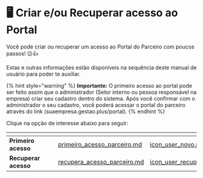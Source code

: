 # 🖥️ Criar e/ou Recuperar acesso ao Portal

Você pode criar ou recuperar um acesso ao Portal do Parceiro com poucos passos! 😉👍

Estas e outras informações estão disponíveis na sequência deste manual de usuário para poder te auxiliar.

{% hint style="warning" %}
**Importante:** O primeiro acesso ao portal pode ser feito assim que o administrador (Setor interno ou pessoa responsável na empresa) criar seu cadastro dentro do sistema. Após você confirmar com o administrador o seu cadastro, você poderá acessar o portal do parceiro através do link (suaempresa.gestao.plus/portal).
{% endhint %}

Clique na opção de interesse abaixo para seguir:

<table data-view="cards">
    <thead>
        <tr>
            <th></th>
            <th></th>
            <th></th>
            <th data-hidden data-card-target data-type="content-ref"></th>
            <th data-hidden data-card-cover data-type="files"></th>
        </tr>
    </thead>
        <tbody>
            <tr>
                <td>
                    <strong>Primeiro acesso</strong>
                </td>
                <td></td>
                <td></td>
                <td>
                    <a href="portal/primeiro_acesso_parceiro.md">primeiro_acesso_parceiro.md</a>
                </td>
                <td>
                    <a href="/erp-v2/assets/icon_user_novo.png">icon_user_novo.png</a>
                </td>
            </tr>
            <tr>
                <td>
                    <strong>Recuperar acesso</strong>
                </td>
                <td></td>
                <td></td>
                <td>
                    <a href="portal/recupera_acesso_parceiro.md">recupera_acesso_parceiro.md</a>
                </td>
                <td>
                    <a href="/erp-v2/assets/icon_user_recupera.png">icon_user_recupera.png</a>
                </td>
            </tr>
        </tbody>
</table>